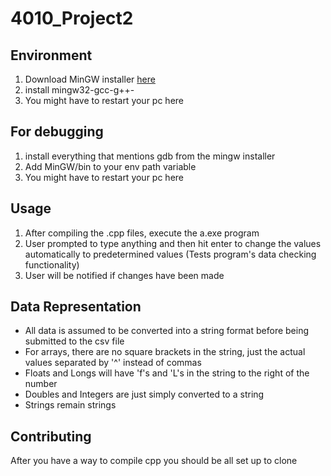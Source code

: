 # 4010_Project2

## Environment
1. Download MinGW installer [here](http://www.mingw.org/wiki/Install_MinGW)
2. install mingw32-gcc-g++-
3. You might have to restart your pc here


## For debugging
1. install everything that mentions gdb from the mingw installer 
2. Add MinGW/bin to your env path variable
3. You might have to restart your pc here

## Usage
1. After compiling the .cpp files, execute the a.exe program
2. User prompted to type anything and then hit enter to change the values automatically to predetermined values (Tests program's data checking functionality)
3. User will be notified if changes have been made

## Data Representation
- All data is assumed to be converted into a string format before being submitted to the csv file
- For arrays, there are no square brackets in the string, just the actual values separated by '^' instead of commas
- Floats and Longs will have 'f's and 'L's in the string to the right of the number
- Doubles and Integers are just simply converted to a string
- Strings remain strings
 
## Contributing
After you have a way to compile cpp you should be all set up to clone 
